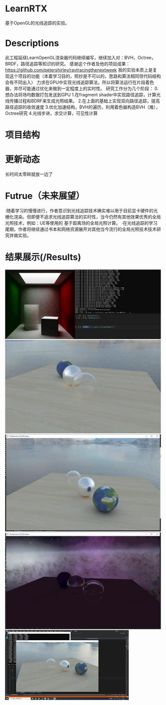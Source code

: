 # LearnRTX
基于OpenGL的光线追踪的实验。

# Descriptions
此工程延续LearnOpenGL渲染器代码继续编写，继续加入对：BVH，Octree，BRDF，路径追踪等知识的研究。
感谢这个作者及他的项目成果：https://github.com/petershirley/raytracingthenextweek
我的实验本质上是复现这个项目的功能（本着学习目的，照抄是不可以的，思路和算法相同但代码结构会有不同出入）
力求在GPU中实现光线追踪算法，所以将算法运行在片段着色器，并尽可能通过优化来做到一定程度上的实时性。
研究工作分为几个阶段：
0.想办法将场均数据打包发送到GPU
1.在fragment shader中实现路径追踪，计算光线传播过程和BDRF来生成光照结果。
2.在上面的基础上实现双向路径追踪，提高路径追踪的收敛速度
3.优化加速结构，BVH的遍历，利用着色器构造BVH（难），Octree研究
4.光线步进，求交计算，可见性计算

# 项目结构

# 更新动态
长时间太零碎就放一边了

# Futrue（未来展望）
·随着学习的慢慢进行，作者意识到光线追踪技术确实难以用于目前显卡硬件的光栅化渲染。但即便不追求光线追踪算法的实时性，当今仍然有其他效果优秀的全局光照技术，例如：UE等使用的 基于距离场的全局光照计算。
·在光线追踪的学习尾期，作者将继续通过书本和网络资源展开对其他当今流行的全局光照技术技术研究并做实验。

# 结果展示(/Results)
![Image text](https://github.com/realAYAYA/LearnRTX/blob/main/Results/ResOnCpu.png)
![Image text](https://github.com/realAYAYA/LearnRTX/blob/main/Results/ResOnGpu1%20.png)
![Image text](https://github.com/realAYAYA/LearnRTX/blob/main/Results/ResOnGpu2.png)
![Image text](https://github.com/realAYAYA/LearnRTX/blob/main/Results/ResOnGpu3.png)
![Image text](https://github.com/realAYAYA/LearnRTX/blob/main/Results/res11.gif)